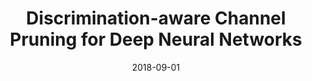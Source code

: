---
title: "Discrimination-aware Channel Pruning for Deep Neural Networks"
collection: conferences
permalink: /publication/Discrimination
date: 2018-09-01
venue: "NeurIPS"
city: 
state: ""
thumbnail: "Discrimination.png"
teaser :
authors: "Zhuang Zhuangwei, Tan Mingkui, Zhuang Bohan, Liu Jing, Guo Yong, Wu Qingyao, Huang Junzhou, Zhu Jinhui"
bibtex: Discrimination.txt
uri: Discrimination.pdf
arxiv: 
project: 
source: 
poster: Discrimination.pdf
data:
---